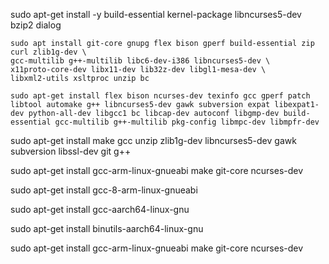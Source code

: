 sudo apt-get install -y build-essential kernel-package libncurses5-dev bzip2 dialog                                                                                                                                            

    sudo apt install git-core gnupg flex bison gperf build-essential zip curl zlib1g-dev \
    gcc-multilib g++-multilib libc6-dev-i386 libncurses5-dev \
    x11proto-core-dev libx11-dev lib32z-dev libgl1-mesa-dev \
    libxml2-utils xsltproc unzip bc                                                                                                                                                                                                                                                                                                                                                                                                                                                                                                                                                                                                                                                                                
    
    sudo apt-get install flex bison ncurses-dev texinfo gcc gperf patch libtool automake g++ libncurses5-dev gawk subversion expat libexpat1-dev python-all-dev libgcc1 bc libcap-dev autoconf libgmp-dev build-essential gcc-multilib g++-multilib pkg-config libmpc-dev libmpfr-dev

sudo apt-get install make gcc unzip zlib1g-dev libncurses5-dev gawk subversion libssl-dev git g++

sudo apt-get install gcc-arm-linux-gnueabi make git-core ncurses-dev

sudo apt-get install gcc-8-arm-linux-gnueabi

sudo apt-get install gcc-aarch64-linux-gnu

sudo apt-get install binutils-aarch64-linux-gnu

sudo apt-get install gcc-arm-linux-gnueabi make git-core ncurses-dev
